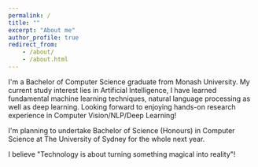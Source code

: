 ```yaml
---
permalink: /
title: ""
excerpt: "About me"
author_profile: true
redirect_from:
    - /about/
    - /about.html
---
```


I'm a Bachelor of Computer Science graduate from Monash University. My current study interest lies in Artificial Intelligence, I have learned fundamental machine learning techniques, natural language processing as well as deep learning. Looking forward to enjoying hands-on research experience in Computer Vision/NLP/Deep Learning!

I'm planning to undertake Bachelor of Science (Honours) in Computer Science at The University of Sydney for the whole next year.

I believe "Technology is about turning something magical into reality"!
